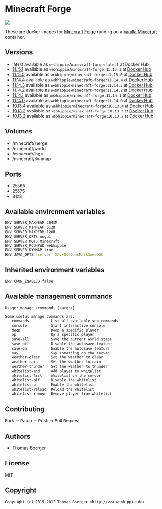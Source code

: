 # Minecraft Forge

[![](https://images.microbadger.com/badges/image/webhippie/minecraft-forge.svg)](https://microbadger.com/images/webhippie/minecraft-forge "Get your own image badge on microbadger.com")

These are docker images for [Minecraft Forge](http://www.minecraftforge.net) running on a [Vanilla Minecraft](https://registry.hub.docker.com/u/webhippie/minecraft-vanilla/) container.


## Versions

* [latest](https://github.com/dockhippie/minecraft-forge/tree/master) available as ```webhippie/minecraft-forge:latest``` at [Docker Hub](https://registry.hub.docker.com/u/webhippie/minecraft-forge/)
* [11.15.1](https://github.com/dockhippie/minecraft-forge/tree/11.15.1) available as ```webhippie/minecraft-forge:11.15.1``` at [Docker Hub](https://registry.hub.docker.com/u/webhippie/minecraft-forge/)
* [11.15.0](https://github.com/dockhippie/minecraft-forge/tree/11.15.0) available as ```webhippie/minecraft-forge:11.15.0``` at [Docker Hub](https://registry.hub.docker.com/u/webhippie/minecraft-forge/)
* [11.14.4](https://github.com/dockhippie/minecraft-forge/tree/11.14.4) available as ```webhippie/minecraft-forge:11.14.4``` at [Docker Hub](https://registry.hub.docker.com/u/webhippie/minecraft-forge/)
* [11.14.3](https://github.com/dockhippie/minecraft-forge/tree/11.14.3) available as ```webhippie/minecraft-forge:11.14.3``` at [Docker Hub](https://registry.hub.docker.com/u/webhippie/minecraft-forge/)
* [11.14.2](https://github.com/dockhippie/minecraft-forge/tree/11.14.2) available as ```webhippie/minecraft-forge:11.14.2``` at [Docker Hub](https://registry.hub.docker.com/u/webhippie/minecraft-forge/)
* [11.14.1](https://github.com/dockhippie/minecraft-forge/tree/11.14.1) available as ```webhippie/minecraft-forge:11.14.1``` at [Docker Hub](https://registry.hub.docker.com/u/webhippie/minecraft-forge/)
* [11.14.0](https://github.com/dockhippie/minecraft-forge/tree/11.14.0) available as ```webhippie/minecraft-forge:11.14.0``` at [Docker Hub](https://registry.hub.docker.com/u/webhippie/minecraft-forge/)
* [10.13.4](https://github.com/dockhippie/minecraft-forge/tree/10.13.4) available as ```webhippie/minecraft-forge:10.13.4``` at [Docker Hub](https://registry.hub.docker.com/u/webhippie/minecraft-forge/)
* [10.13.3](https://github.com/dockhippie/minecraft-forge/tree/10.13.3) available as ```webhippie/minecraft-forge:10.13.3``` at [Docker Hub](https://registry.hub.docker.com/u/webhippie/minecraft-forge/)
* [10.13.2](https://github.com/dockhippie/minecraft-forge/tree/10.13.2) available as ```webhippie/minecraft-forge:10.13.2``` at [Docker Hub](https://registry.hub.docker.com/u/webhippie/minecraft-forge/)


## Volumes

* /minecraft/merge
* /minecraft/world
* /minecraft/logs
* /minecraft/dynmap


## Ports

* 25565
* 25575
* 8123


## Available environment variables

```bash
ENV SERVER_MAXHEAP 2048M
ENV SERVER_MINHEAP 512M
ENV SERVER_MAXPERM 128M
ENV SERVER_OPTS nogui
ENV SERVER_MOTD Minecraft
ENV SERVER_RCONPWD webhippie
ENV SERVER_DYNMAP true
ENV JAVA_OPTS -server -XX:+UseConcMarkSweepGC
```


## Inherited environment variables

```bash
ENV CRON_ENABLED false
```


## Available management commands

```bash
Usage: manage <command> [<args>]

Some useful manage commands are:
   commands          List all available sub commands
   console           Start interactive console
   deop              Deop a specific player
   op                Op a specific player
   save-all          Save the current world state
   save-off          Disable the autosave feature
   save-on           Enable the autosave feature
   say               Say something on the server
   weather-clear     Set the weather to clear
   weather-rain      Set the weather to rain
   weather-thunder   Set the weather to thunder
   whitelist-add     Add player to whitelist
   whitelist-list    Whitelist on the server
   whitelist-off     Disable the whitelist
   whitelist-on      Enable the whitelist
   whitelist-reload  Reload the whitelist
   whitelist-remove  Remove player from whitelist
```


## Contributing

Fork -> Patch -> Push -> Pull Request


## Authors

* [Thomas Boerger](https://github.com/tboerger)


## License

MIT


## Copyright

```
Copyright (c) 2015-2017 Thomas Boerger <http://www.webhippie.de>
```
